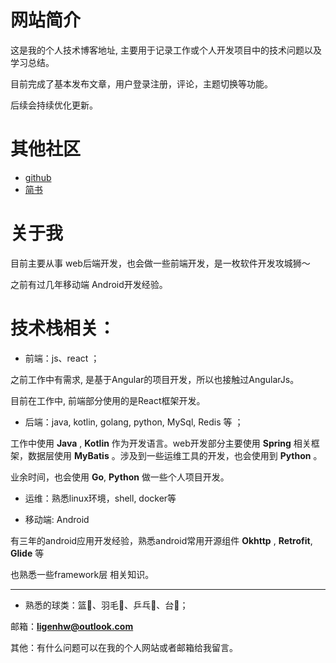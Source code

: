 # 网站简介

 这是我的个人技术博客地址, 主要用于记录工作或个人开发项目中的技术问题以及学习总结。

 目前完成了基本发布文章，用户登录注册，评论，主题切换等功能。

 后续会持续优化更新。

# 其他社区

- [github](https://github.com/ligenhw)
- [简书](https://www.jianshu.com/u/91717b553bfd)

# 关于我

目前主要从事 web后端开发，也会做一些前端开发，是一枚软件开发攻城狮～

之前有过几年移动端 Android开发经验。

# 技术栈相关：

- 前端：js、react ；

之前工作中有需求, 是基于Angular的项目开发，所以也接触过AngularJs。

目前在工作中, 前端部分使用的是React框架开发。

- 后端：java, kotlin, golang, python, MySql, Redis 等 ；

工作中使用 **Java** , **Kotlin** 作为开发语言。web开发部分主要使用 **Spring** 相关框架，数据层使用 **MyBatis** 。涉及到一些运维工具的开发，也会使用到 **Python** 。

业余时间，也会使用 **Go**, **Python** 做一些个人项目开发。

- 运维：熟悉linux环境，shell, docker等

- 移动端: Android

有三年的android应用开发经验，熟悉android常用开源组件 **Okhttp** , **Retrofit**, **Glide** 等

也熟悉一些framework层 相关知识。

---

- 熟悉的球类：篮🏀、羽毛🏸、乒乓🏓、台🎱；

邮箱：**ligenhw@outlook.com**

其他：有什么问题可以在我的个人网站或者邮箱给我留言。


